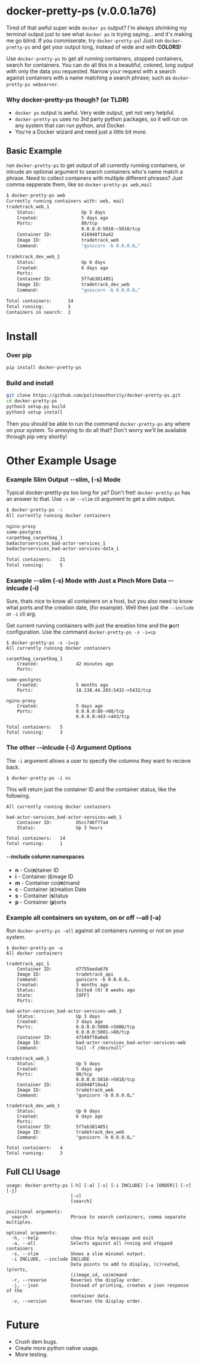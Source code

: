 # docker-pretty-ps (v.0.0.1a76)
Tired of that awful super wide ```docker ps``` output? I'm always shrinking my terminal output just to see what ```docker ps``` is trying saying... and it's making me go blind. If you commiserate, try `docker-pretty-ps`! Just run ```docker-pretty-ps``` and get your output long, instead of wide and with **COLORS!**

Use ```docker-pretty-ps``` to get all running containers, stopped containers, search for containers. You can do all this in a beautiful, colored, long output with only the data you requested. Narrow your request with a search against containers with a name matching a search phrase; such as ```docker-pretty-ps webserver```.

### Why docker-pretty-ps though? (or TLDR)
- `docker ps` output is awful. Very wide output, yet not very helpful.
- `docker-pretty-ps` uses no 3rd party python packages, so it will run on any system that can run python, and Docker.
- You're a Docker wizard and need just a little bit more.

## Basic Example
run ```docker-pretty-ps``` to get output of all currently running containers, or inlcude an optional argument to search containers who's name match a phrase. Need to collect containers with multiple different phrases? Just comma sepperate them, like so ```docker-pretty-ps web,mail```
```bash
$ docker-pretty-ps web
Currently running containers with: web, mail
tradetrack_web_1
    Status:                 Up 5 days
    Created:                5 days ago
    Ports:                  80/tcp
                            0.0.0.0:5010->5010/tcp
    Container ID:           416948f10a42
    Image ID:               tradetrack_web
    Command:                "gunicorn -b 0.0.0.0…"

tradetrack_dev_web_1
    Status:                 Up 6 days
    Created:                6 days ago
    Ports:
    Container ID:           5f7ab3814051
    Image ID:               tradetrack_dev_web
    Command:                "gunicorn -b 0.0.0.0…"

Total containers:      14
Total running:         5
Containers in search:  2
```
# Install
### Over pip
```bash
pip install docker-pretty-ps
```

### Build and install
```bash
git clone https://github.com/politeauthority/docker-pretty-ps.git
cd docker-pretty-ps
python3 setup.py build
python3 setup install

```
Then you should be able to run the command ```docker-pretty-ps``` any where on your system.
To annoying to do all that? Don't worry we'll be available through pip very shortly!

# Other Example Usage
### Example Slim Output --slim, (-s) Mode
Typical docker-prettty-ps too long for ya? Don't fret! ```docker-pretty-ps``` has an answer to that. Use ```-s``` or ```--slim``` cli argument to get a slim output.
```bash
$ docker-pretty-ps -s
All currently running docker containers

nginx-proxy
some-postgres
carpetbag_carpetbag_1
badactorservices_bad-actor-services_1
badactorservices_bad-actor-services-data_1

Total containers:   21
Total running:      5
```

### Example --slim (-s) Mode with Just a Pinch More Data --inlcude (-i)
Sure, thats nice to know all containers on a host, but you also need to know what ports and the creation date, (for example).
Well then just the ```--include``` or ```-i``` cli arg.

Get current running containers with just the **c**reation time and the **p**ort configuration. Use the command ```docker-pretty-ps -s -i=cp```
```
$ docker-pretty-ps -s -i=cp
All currently running docker containers

carpetbag_carpetbag_1
    Created:              42 minutes ago
    Ports:

some-postgres
    Created:              5 months ago
    Ports:                10.138.44.203:5432->5432/tcp

nginx-proxy
    Created:              5 days ago
    Ports:                0.0.0.0:80->80/tcp
                          0.0.0.0:443->443/tcp

Total containers:   5
Total running:      3
```
### The other --inlcude (-i) Argument Options
The `-i` argument allows a user to specify the columns they want to recieve back.
```
$ docker-pretty-ps -i ns
```
This will return just the container ID and the container status, like the following.
```
All currently running docker containers

bad-actor-services_bad-actor-services-web_1
    Container ID:         85cc746f77a4
    Status:               Up 3 hours

Total containers:   14
Total running:      1
```
#### --include column namespaces
- **n** - Co(**n**)tainer ID
- **i** - Container (**i**)mage ID
- **m** - Container co(**m**)mand
- **c** - Container (**c**)reation Date
- **s** - Container (**s**)tatus
- **p** - Container (**p**)orts

### Example all containers on system, on or off --all (-a)
Run ```docker-pretty-ps -all``` against all containers running or not on your system.
```
$ docker-pretty-ps -a
All docker containers

tradetrack_api_1
    Container ID:         d7755eeda676
    Image ID:             tradetrack_api
    Command:              gunicorn -b 0.0.0.0…
    Created:              3 months ago
    Status:               Exited (0) 8 weeks ago
    State:                [OFF]
    Ports:

bad-actor-services_bad-actor-services-web_1
    Status:               Up 3 days
    Created:              3 days ago
    Ports:                0.0.0.0:5000->5000/tcp
                          0.0.0.0:5001->80/tcp
    Container ID:         47549f78a0eb
    Image ID:             bad-actor-services_bad-actor-services-web
    Command:              tail -f /dev/null"

tradetrack_web_1
    Status:               Up 5 days
    Created:              5 days ago
    Ports:                80/tcp
                          0.0.0.0:5010->5010/tcp
    Container ID:         416948f10a42
    Image ID:             tradetrack_web
    Command:              "gunicorn -b 0.0.0.0…"

tradetrack_dev_web_1
    Status:               Up 6 days
    Created:              6 days ago
    Ports:
    Container ID:         5f7ab3814051
    Image ID:             tradetrack_dev_web
    Command:              "gunicorn -b 0.0.0.0…"

Total containers:   4
Total running:      3
```
## Full CLI Usage
```
usage: docker-pretty-ps [-h] [-a] [-s] [-i INCLUDE] [-o [ORDER]] [-r] [-j]
                        [-v]
                        [search]

positional arguments:
  search                Phrase to search containers, comma separate multiples.

optional arguments:
  -h, --help            show this help message and exit
  -a, --all             Selects against all rnning and stopped containers
  -s, --slim            Shows a slim minimal output.
  -i INCLUDE, --include INCLUDE
                        Data points to add to display, (c)reated, (p)orts,
                        (i)mage_id, co(m)mand
  -r, --reverse         Reverses the display order.
  -j, --json            Instead of printing, creates a json response of the
                        container data.
  -v, --version         Reverses the display order.
```

# Future
* Crush dem bugs.
* Create more python native usage.
* More testing.
